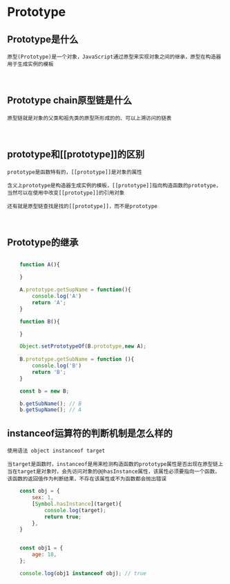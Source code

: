 # Prototype

## Prototype是什么

    原型(Prototype)是一个对象，JavaScript通过原型来实现对象之间的继承，原型在构造器用于生成实例的模板


<br/>


## Prototype chain原型链是什么

    原型链就是对象的父类和祖先类的原型所形成的的、可以上溯访问的链表

<br/>

## prototype和[[prototype]]的区别

    prototype是函数特有的，[[prototype]]是对象的属性

    含义上prototype是构造器生成实例的模板，[[prototype]]指向构造函数的prototype，当然可以在使用中改变[[prototype]]的引用对象

    还有就是原型链查找是找的[[prototype]]，而不是prototype


<br/>



## Prototype的继承

```javascript

    function A(){

    }

    A.prototype.getSupName = function(){
        console.log('A')
        return 'A';
    }

    function B(){

    }

    Object.setPrototypeOf(B.prototype,new A);
    
    B.prototype.getSubName = function (){
        console.log('B')
        return 'B';
    }

    const b = new B;

    b.getSubName(); // B
    b.getSupName(); // A

```

## instanceof运算符的判断机制是怎么样的

    使用语法 object instanceof target

    当target是函数时，instanceof是用来检测构造函数的prototype属性是否出现在原型链上
    当在target是对象时，会先访问对象的@@hasInstance属性，该属性必须要指向一个函数，该函数的返回值作为判断结果，不存在该属性或不为函数都会抛出错误

```javascript
    const obj = {
        sex: 1,
        [Symbol.hasInstance](target){
            console.log(target);
            return true;
        },
    }


    const obj1 = {
        age: 18,
    };

    console.log(obj1 instanceof obj); // true


```









